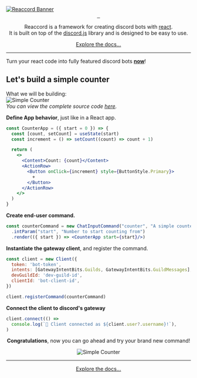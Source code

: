 <a href="https://djobbo.github.io/reaccord" target="_blank" rel="noreferrer">
  <img src="https://raw.githubusercontent.com/djobbo/reaccord/master/assets/readme_banner.png" alt="Reaccord Banner">
</a>

<div align="center">
  <div>
  <a aria-label="reaccord NPM button" href="https://www.npmjs.com/package/reaccord" target="_blank" rel="noreferrer">
    <img alt="" src="https://img.shields.io/badge/reaccord--_.svg?style=flat-square&labelColor=2E3749&color=4596D1&logo=npm">
  </a>
  <a aria-label="reaccord router NPM button" href="https://www.npmjs.com/package/@reaccord/router" target="_blank" rel="noreferrer">
    <img alt="" src="https://img.shields.io/badge/@reaccord/router--_.svg?style=flat-square&labelColor=2E3749&color=4596D1&logo=npm">
  </a>
  <a aria-label="reaccord canvas NPM button" href="https://www.npmjs.com/package/@reaccord/canvas" target="_blank" rel="noreferrer">
    <img alt="" src="https://img.shields.io/badge/@reaccord/canvas--_.svg?style=flat-square&labelColor=2E3749&color=4596D1&logo=npm">
  </a>
</div>

Reaccord is a framework for creating discord bots with [react](https://reactjs.org/).  
It is built on top of the [discord.js](https://discord.js.org/) library and is designed to be easy to use.

<a href="https://djobbo.github.io/reaccord" target="_blank" rel="noreferrer">Explore the docs...</a>

</div>

---

Turn your react code into fully featured discord bots **[now](https://djobbo.github.io/reaccord)**!

## Let's build a simple counter

What we will be building:  
<img src="https://raw.githubusercontent.com/djobbo/reaccord/master/assets/simple-counter.gif" alt="Simple Counter">  
*You can view the complete source code [here](https://github.com/djobbo/reaccord/tree/master/examples/simple-counter).*  

**Define App behavior**, just like in a React app.
```jsx
const CounterApp = ({ start = 0 }) => {
  const [count, setCount] = useState(start)
  const increment = () => setCount((count) => count + 1)

  return (
    <>
      <Content>Count: {count}</Content>
      <ActionRow>
        <Button onClick={increment} style={ButtonStyle.Primary}>
          +
        </Button>
      </ActionRow>
    </>
  )
}
```

**Create end-user command.**
```jsx
const counterCommand = new ChatInputCommand("counter", "A simple counter")
  .intParam("start", "Number to start counting from")
  .render(({ start }) => <CounterApp start={start}/>)
```

**Instantiate the gateway client**, and register the command.
```jsx
const client = new Client({
  token: 'bot-token',
  intents: [GatewayIntentBits.Guilds, GatewayIntentBits.GuildMessages],
  devGuildId: 'dev-guild-id',
  clientId: 'bot-client-id',
})

client.registerCommand(counterCommand)
```

**Connect the client to discord's gateway**
```js
client.connect(() =>
  console.log(`🚀 Client connected as ${client.user?.username}!`),
)
```
<div align="center">

**Congratulations**, now you can go ahead and try your brand new command!

<img src="https://raw.githubusercontent.com/djobbo/reaccord/master/assets/simple-counter.gif" alt="Simple Counter">
</div>

---

<div align="center">
<a href="https://djobbo.github.io/reaccord" target="_blank" rel="noreferrer">Explore the docs...</a>
</div>
